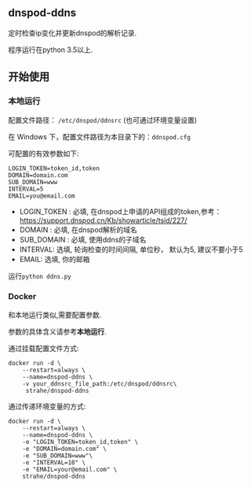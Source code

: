 ## dnspod-ddns

定时检查ip变化并更新dnspod的解析记录.

程序运行在python 3.5以上.

## 开始使用

### 本地运行

配置文件路径： `/etc/dnspod/ddnsrc` (也可通过环境变量设置)

在 Windows 下，配置文件路径为本目录下的：`ddnspod.cfg`

可配置的有效参数如下:
```
LOGIN_TOKEN=token_id,token
DOMAIN=domain.com
SUB_DOMAIN=www
INTERVAL=5
EMAIL=you@email.com
```

* LOGIN_TOKEN : 必填, 在dnspod上申请的API组成的token,参考：https://support.dnspod.cn/Kb/showarticle/tsid/227/
* DOMAIN : 必填, 在dnspod解析的域名
* SUB_DOMAIN : 必填, 使用ddns的子域名
* INTERVAL: 选填, 轮询检查的时间间隔, 单位秒， 默认为5, 建议不要小于5
* EMAIL: 选填, 你的邮箱

运行`python ddns.py`

### Docker

和本地运行类似,需要配置参数.

参数的具体含义请参考**本地运行**.

通过挂载配置文件方式:

```
docker run -d \
    --restart=always \
    --name=dnspod-ddns \
    -v your_ddnsrc_file_path:/etc/dnspod/ddnsrc\
     strahe/dnspod-ddns
 ```

通过传递环境变量的方式:

```
docker run -d \
    --restart=always \
    --name=dnspod-ddns \
    -e "LOGIN_TOKEN=token_id,token" \
    -e "DOMAIN=domain.com" \
    -e "SUB_DOMAIN=www"\
    -e "INTERVAL=10" \
    -e "EMAIL=your@email.com" \
    strahe/dnspod-ddns
```
